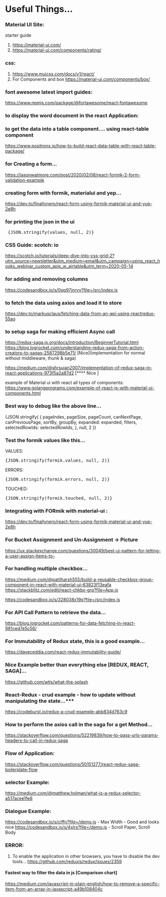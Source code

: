 # Useful Things...

### Material UI Site:
starter guide
1) https://material-ui.com/ 
2) https://material-ui.com/components/rating/

### css:
1) https://www.muicss.com/docs/v1/react/
2) For Components and box
   https://material-ui.com/components/box/

### font awesome latest import guides:
https://www.npmjs.com/package/@fortawesome/react-fontawesome

### to display the word document in the react Application:

### to get the data into a table component.... using react-table component
https://www.positronx.io/how-to-build-react-data-table-with-react-table-package/

### for Creating a form...
https://jasonwatmore.com/post/2020/02/08/react-formik-2-form-validation-example

### creating form with formik, materialui and yep...
https://dev.to/finallynero/react-form-using-formik-material-ui-and-yup-2e8h

### for printing the json in the ui 
<pre> {JSON.stringify(values, null, 2)}</pre>

### CSS Guide: scotch: io
https://scotch.io/tutorials/deep-dive-into-css-grid-2?utm_source=newsletter&utm_medium=email&utm_campaign=using_react_hooks_webinar_custom_apis_w_airtable&utm_term=2020-05-14


### for adding and removing columns 
https://codesandbox.io/s/0pp97jnrvv?file=/src/index.js

### to fetch the data using axios and load it to store
https://dev.to/markusclaus/fetching-data-from-an-api-using-reactredux-55ao

### to setup saga for making efficient Async call
https://redux-saga.js.org/docs/introduction/BeginnerTutorial.html
https://blog.logrocket.com/understanding-redux-saga-from-action-creators-to-sagas-2587298b5e71/   [Nice](implementation for normal without middleware, thunk & saga)

https://medium.com/@shrsujan2007/implementation-of-redux-saga-in-react-applications-973f5a2a87d2  [**** Nice ]

example of Material ui with react all types of components:
https://www.golangprograms.com/example-of-react-js-with-material-ui-components.html


### Best way to debug like the above line...
  {JSON.stringify(
                        {
                            pageIndex,
                            pageSize,
                            pageCount,
                            canNextPage,
                            canPreviousPage,
                            sortBy,
                            groupBy,
                            expanded: expanded,
                            filters,
                            selectedRowIds: selectedRowIds,
                        },
                        null,
                        2
                    )}

### Test the formik values like this...
 VALUES:
          <pre>{JSON.stringify(formik.values, null, 2)}</pre>
          ERRORS:
          <pre>{JSON.stringify(formik.errors, null, 2)}</pre>
          TOUCHED:
          <pre>{JSON.stringify(formik.touched, null, 2)}</pre>

### Integrating with FORmik with material-ui : 
https://dev.to/finallynero/react-form-using-formik-material-ui-and-yup-2e8h

### For Bucket Assignment and Un-Assignment ->  Picture
https://ux.stackexchange.com/questions/30049/best-ui-pattern-for-letting-a-user-assign-items-to-

### For handling multiple checkbox...
https://medium.com/@patilharsh555/build-a-reusable-checkbox-group-component-in-react-with-material-ui-63823f13eafa
https://stackblitz.com/edit/react-chkbx-grp?file=App.js

https://codesandbox.io/s/328038x19q?file=/src/index.js

### For API Call Pattern to retrieve the data...
https://blog.logrocket.com/patterns-for-data-fetching-in-react-981ced7e5c56/

### For Immutability of Redux state, this is a good example...
https://daveceddia.com/react-redux-immutability-guide/

### Nice Example better than everything else [REDUX, REACT, SAGA]...
https://github.com/wtjs/what-the-splash

### React-Redux - crud example - how to update without manipulating the state...***
https://codeburst.io/redux-a-crud-example-abb834d763c9

### How to perform the axios call in the saga for a get Method...
https://stackoverflow.com/questions/52219839/how-to-pass-urls-params-headers-to-call-in-redux-saga

### Flow of Application:
https://stackoverflow.com/questions/50151277/react-redux-saga-boilerplate-flow

### selector Example:
https://medium.com/@matthew.holman/what-is-a-redux-selector-a517acee1fe8

### Dialogue Example:
https://codesandbox.io/s/ciffn?file=/demo.js    - Max Width - Good and looks nice
https://codesandbox.io/s/4xlrs?file=/demo.js    - Scroll Paper, Scroll Body

### ERROR:

1) To enable the application in other browsers, you have to disable the dev tools...
https://github.com/reduxjs/redux/issues/2359 

#### Fastest way to filter the data in js [Comparison chart]
https://medium.com/javascript-in-plain-english/how-to-remove-a-specific-item-from-an-array-in-javascript-a49b108404c
